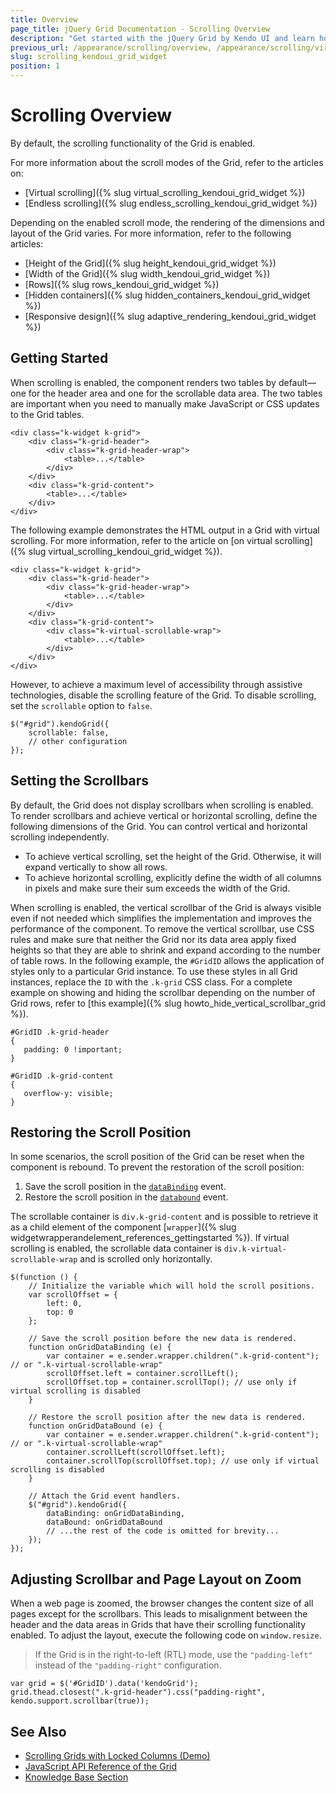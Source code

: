 ```yaml
---
title: Overview
page_title: jQuery Grid Documentation - Scrolling Overview
description: "Get started with the jQuery Grid by Kendo UI and learn how to configure the scrolling functionality of the component."
previous_url: /appearance/scrolling/overview, /appearance/scrolling/virtual-scrolling, /appearance/scrolling/endless-scrolling
slug: scrolling_kendoui_grid_widget
position: 1
---
```


# Scrolling Overview

By default, the scrolling functionality of the Grid is enabled.

For more information about the scroll modes of the Grid, refer to the articles on:
* [Virtual scrolling]({% slug virtual_scrolling_kendoui_grid_widget %})
* [Endless scrolling]({% slug endless_scrolling_kendoui_grid_widget %})

Depending on the enabled scroll mode, the rendering of the dimensions and layout of the Grid varies. For more information, refer to the following articles:
* [Height of the Grid]({% slug height_kendoui_grid_widget %})
* [Width of the Grid]({% slug width_kendoui_grid_widget %})
* [Rows]({% slug rows_kendoui_grid_widget %})
* [Hidden containers]({% slug hidden_containers_kendoui_grid_widget %})
* [Responsive design]({% slug adaptive_rendering_kendoui_grid_widget %})

## Getting Started  

When scrolling is enabled, the component renders two tables by default&mdash;one for the header area and one for the scrollable data area. The two tables are important when you need to manually make JavaScript or CSS updates to the Grid tables.

    <div class="k-widget k-grid">
        <div class="k-grid-header">
            <div class="k-grid-header-wrap">
                <table>...</table>
            </div>
        </div>
        <div class="k-grid-content">
            <table>...</table>
        </div>
    </div>

The following example demonstrates the HTML output in a Grid with virtual scrolling. For more information, refer to the article on [on virtual scrolling]({% slug virtual_scrolling_kendoui_grid_widget %}).

    <div class="k-widget k-grid">
        <div class="k-grid-header">
            <div class="k-grid-header-wrap">
                <table>...</table>
            </div>
        </div>
        <div class="k-grid-content">
            <div class="k-virtual-scrollable-wrap">
                <table>...</table>
            </div>
        </div>
    </div>


However, to achieve a maximum level of accessibility through assistive technologies, disable the scrolling feature of the Grid. To disable scrolling, set the `scrollable` option to `false`.

    $("#grid").kendoGrid({
        scrollable: false,
        // other configuration
    });

## Setting the Scrollbars

By default, the Grid does not display scrollbars when scrolling is enabled. To render scrollbars and achieve vertical or horizontal scrolling, define the following dimensions of the Grid. You can control vertical and horizontal scrolling independently.
* To achieve vertical scrolling, set the height of the Grid. Otherwise, it will expand vertically to show all rows.
* To achieve horizontal scrolling, explicitly define the width of all columns in pixels and make sure their sum exceeds the width of the Grid.

When scrolling is enabled, the vertical scrollbar of the Grid is always visible even if not needed which simplifies the implementation and improves the performance of the component. To remove the vertical scrollbar, use CSS rules and make sure that neither the Grid nor its data area apply fixed heights so that they are able to shrink and expand according to the number of table rows. In the following example, the `#GridID` allows the application of styles only to a particular Grid instance. To use these styles in all Grid instances, replace the `ID` with the `.k-grid` CSS class. For a complete example on showing and hiding the scrollbar depending on the number of Grid rows, refer to [this example]({% slug howto_hide_vertical_scrollbar_grid %}).

    #GridID .k-grid-header
    {
       padding: 0 !important;
    }

    #GridID .k-grid-content
    {
       overflow-y: visible;
    }

## Restoring the Scroll Position

In some scenarios, the scroll position of the Grid can be reset when the component is rebound. To prevent the restoration of the scroll position:

1. Save the scroll position in the [`dataBinding`](/api/javascript/ui/grid/events/databinding) event.
1. Restore the scroll position in the [`databound`](/api/javascript/ui/grid/events/databound) event.

The scrollable container is `div.k-grid-content` and is possible to retrieve it as a child element of the component [`wrapper`]({% slug widgetwrapperandelement_references_gettingstarted %}). If virtual scrolling is enabled, the scrollable data container is `div.k-virtual-scrollable-wrap` and is scrolled only horizontally.

    $(function () {
        // Initialize the variable which will hold the scroll positions.
        var scrollOffset = {
            left: 0,
            top: 0
        };

        // Save the scroll position before the new data is rendered.
        function onGridDataBinding (e) {
            var container = e.sender.wrapper.children(".k-grid-content"); // or ".k-virtual-scrollable-wrap"
            scrollOffset.left = container.scrollLeft();
            scrollOffset.top = container.scrollTop(); // use only if virtual scrolling is disabled
        }

        // Restore the scroll position after the new data is rendered.
        function onGridDataBound (e) {
            var container = e.sender.wrapper.children(".k-grid-content"); // or ".k-virtual-scrollable-wrap"
            container.scrollLeft(scrollOffset.left);
            container.scrollTop(scrollOffset.top); // use only if virtual scrolling is disabled
        }

        // Attach the Grid event handlers.
        $("#grid").kendoGrid({
            dataBinding: onGridDataBinding,
            dataBound: onGridDataBound
            // ...the rest of the code is omitted for brevity...
        });
    });

## Adjusting Scrollbar and Page Layout on Zoom

When a web page is zoomed, the browser changes the content size of all pages except for the scrollbars. This leads to misalignment between the header and the data areas in Grids that have their scrolling functionality enabled. To adjust the layout, execute the following code on `window.resize`.

> If the Grid is in the right-to-left (RTL) mode, use the `"padding-left"` instead of the `"padding-right"` configuration.

    var grid = $('#GridID').data('kendoGrid');
    grid.thead.closest(".k-grid-header").css("padding-right", kendo.support.scrollbar(true));

## See Also

* [Scrolling Grids with Locked Columns (Demo)](https://demos.telerik.com/kendo-ui/grid/frozen-columns)
* [JavaScript API Reference of the Grid](/api/javascript/ui/grid)
* [Knowledge Base Section](/knowledge-base)
